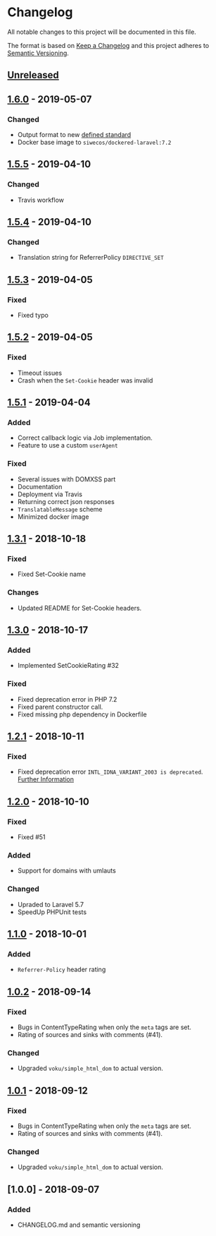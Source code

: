 # Changelog
All notable changes to this project will be documented in this file.

The format is based on [Keep a Changelog](http://keepachangelog.com/en/1.0.0/)
and this project adheres to [Semantic Versioning](http://semver.org/spec/v2.0.0.html).

## [Unreleased]

## [1.6.0] - 2019-05-07
### Changed
- Output format to new [defined standard](https://github.com/SIWECOS/siwecos-core-api/tree/develop#translatablemessage-object)
- Docker base image to `siwecos/dockered-laravel:7.2`


## [1.5.5] - 2019-04-10
### Changed
- Travis workflow

## [1.5.4] - 2019-04-10
### Changed
- Translation string for ReferrerPolicy `DIRECTIVE_SET`

## [1.5.3] - 2019-04-05
### Fixed
- Fixed typo

## [1.5.2] - 2019-04-05
### Fixed
- Timeout issues
- Crash when the `Set-Cookie` header was invalid

## [1.5.1] - 2019-04-04
### Added
- Correct callback logic via Job implementation.
- Feature to use a custom `userAgent`

### Fixed
- Several issues with DOMXSS part
- Documentation
- Deployment via Travis
- Returning correct json responses
- `TranslatableMessage` scheme
- Minimized docker image

## [1.3.1] - 2018-10-18
### Fixed
- Fixed Set-Cookie name

### Changes
- Updated README for Set-Cookie headers.


## [1.3.0] - 2018-10-17
### Added
- Implemented SetCookieRating #32

### Fixed
- Fixed deprecation error in PHP 7.2
- Fixed parent constructor call.
- Fixed missing php dependency in Dockerfile


## [1.2.1] - 2018-10-11
### Fixed
- Fixed deprecation error `INTL_IDNA_VARIANT_2003 is deprecated`. <br>
[Further Information](https://bugs.php.net/bug.php?id=75609)


## [1.2.0] - 2018-10-10
### Fixed
- Fixed #51

### Added
- Support for domains with umlauts

### Changed
- Upraded to Laravel 5.7
- SpeedUp PHPUnit tests


## [1.1.0] - 2018-10-01
### Added
- `Referrer-Policy` header rating


## [1.0.2] - 2018-09-14
### Fixed
- Bugs in ContentTypeRating when only the `meta` tags are set.
- Rating of sources and sinks with comments (#41).

### Changed
- Upgraded `voku/simple_html_dom` to actual version.


## [1.0.1] - 2018-09-12
### Fixed
- Bugs in ContentTypeRating when only the `meta` tags are set.
- Rating of sources and sinks with comments (#41).

### Changed
- Upgraded `voku/simple_html_dom` to actual version.


## [1.0.0] - 2018-09-07
### Added
- CHANGELOG.md and semantic versioning

[Unreleased]: https://github.com/SIWECOS/HSHS-DOMXSS-Scanner/compare/1.6.0..develop
[1.6.0]: https://github.com/SIWECOS/HSHS-DOMXSS-Scanner/compare/1.5.5...1.6.0
[1.5.5]: https://github.com/SIWECOS/HSHS-DOMXSS-Scanner/compare/1.5.4...1.5.5
[1.5.4]: https://github.com/SIWECOS/HSHS-DOMXSS-Scanner/compare/1.5.3...1.5.4
[1.5.3]: https://github.com/SIWECOS/HSHS-DOMXSS-Scanner/compare/1.5.2...1.5.3
[1.5.2]: https://github.com/SIWECOS/HSHS-DOMXSS-Scanner/compare/1.5.1...1.5.2
[1.5.1]: https://github.com/SIWECOS/HSHS-DOMXSS-Scanner/compare/1.3.1...1.5.1
[1.3.1]: https://github.com/SIWECOS/HSHS-DOMXSS-Scanner/compare/1.3.0...1.3.1
[1.3.0]: https://github.com/SIWECOS/HSHS-DOMXSS-Scanner/compare/1.2.0...1.3.0
[1.2.1]: https://github.com/SIWECOS/HSHS-DOMXSS-Scanner/compare/1.2.0...1.2.1
[1.2.0]: https://github.com/SIWECOS/HSHS-DOMXSS-Scanner/compare/1.1.0...1.2.0
[1.1.0]: https://github.com/SIWECOS/HSHS-DOMXSS-Scanner/compare/1.0.2...1.1.0
[1.0.2]: https://github.com/SIWECOS/HSHS-DOMXSS-Scanner/compare/1.0.1...1.0.2
[1.0.1]: https://github.com/SIWECOS/HSHS-DOMXSS-Scanner/compare/1.0.0...1.0.1

